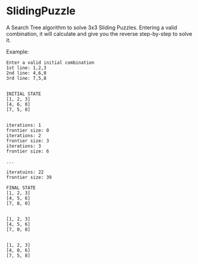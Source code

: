 # SlidingPuzzle

A Search Tree algorithm to solve 3x3 Sliding Puzzles. Entering a valid combination, it will calculate and give you the reverse step-by-step to solve it.

Example:
```
Enter a valid initial combination
1st line: 1,2,3
2nd line: 4,6,0
3rd line: 7,5,8


INITIAL STATE
[1, 2, 3]
[4, 6, 0]
[7, 5, 8]


iterations: 1
frontier size: 0
iterations: 2
frontier size: 3
iterations: 3
frontier size: 6

...

iteratuins: 22
frontier size: 39

FINAL STATE
[1, 2, 3]
[4, 5, 6]
[7, 8, 0]


[1, 2, 3]
[4, 5, 6]
[7, 0, 8]


[1, 2, 3]
[4, 0, 6]
[7, 5, 8]
```
